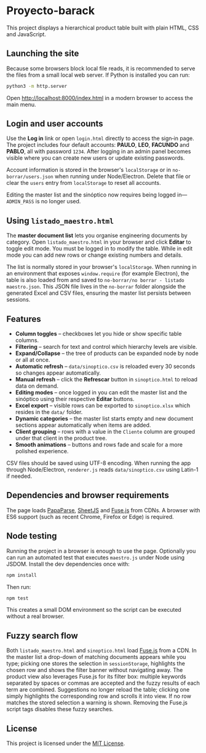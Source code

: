 # Proyecto-barack

This project displays a hierarchical product table built with plain HTML, CSS and JavaScript.

## Launching the site

Because some browsers block local file reads, it is recommended to serve the files from a small local web server. If Python is installed you can run:

```bash
python3 -m http.server
```

Open [http://localhost:8000/index.html](http://localhost:8000/index.html) in a modern browser to access the main menu.

## Login and user accounts

Use the **Log in** link or open `login.html` directly to access the sign‑in page. The project includes four default accounts: **PAULO**, **LEO**, **FACUNDO** and **PABLO**, all with password `1234`. After logging in an admin panel becomes visible where you can create new users or update existing passwords.

Account information is stored in the browser's `localStorage` or in `no-borrar/users.json` when running under Node/Electron. Delete that file or clear the `users` entry from `localStorage` to reset all accounts.

Editing the master list and the sinóptico now requires being logged in—`ADMIN_PASS` is no longer used.

## Using `listado_maestro.html`

The **master document list** lets you organise engineering documents by category. Open `listado_maestro.html` in your browser and click **Editar** to toggle edit mode. You must be logged in to modify the table. While in edit mode you can add new rows or change existing numbers and details.

The list is normally stored in your browser's `localStorage`. When running in an environment that exposes `window.require` (for example Electron), the table is also loaded from and saved to `no-borrar/no borrar - listado maestro.json`. This JSON file lives in the `no-borrar` folder alongside the generated Excel and CSV files, ensuring the master list persists between sessions.

## Features

- **Column toggles** – checkboxes let you hide or show specific table columns.
- **Filtering** – search for text and control which hierarchy levels are visible.
- **Expand/Collapse** – the tree of products can be expanded node by node or all at once.
- **Automatic refresh** – `data/sinoptico.csv` is reloaded every 30 seconds so changes appear automatically.
- **Manual refresh** – click the **Refrescar** button in `sinoptico.html` to reload data on demand.
- **Editing modes** – once logged in you can edit the master list and the sinóptico using their respective **Editar** buttons.
- **Excel export** – visible rows can be exported to `sinoptico.xlsx` which
  resides in the `data/` folder.
- **Dynamic categories** – the master list starts empty and new document sections appear automatically when items are added.
- **Client grouping** – rows with a value in the `Cliente` column are grouped under that client in the product tree.
- **Smooth animations** – buttons and rows fade and scale for a more polished experience.

CSV files should be saved using UTF-8 encoding. When running the app through Node/Electron, `renderer.js` reads `data/sinoptico.csv` using Latin-1 if needed.

## Dependencies and browser requirements

The page loads [PapaParse](https://www.papaparse.com/), [SheetJS](https://sheetjs.com/) and [Fuse.js](https://fusejs.io/) from CDNs. A browser with ES6 support (such as recent Chrome, Firefox or Edge) is required.

## Node testing

Running the project in a browser is enough to use the page. Optionally you can run an automated test that executes `maestro.js` under Node using JSDOM. Install the dev dependencies once with:

```bash
npm install
```

Then run:

```bash
npm test
```

This creates a small DOM environment so the script can be executed without a real browser.

## Fuzzy search flow

 Both `listado_maestro.html` and `sinoptico.html` load [Fuse.js](https://fusejs.io/) from a CDN. In the master list a drop-down of matching documents appears while you type; picking one stores the selection in `sessionStorage`, highlights the chosen row and shows the filter banner without navigating away. The product view also leverages Fuse.js for its filter box: multiple keywords separated by spaces or commas are accepted and the fuzzy results of each term are combined. Suggestions no longer reload the table; clicking one simply highlights the corresponding row and scrolls it into view. If no row matches the stored selection a warning is shown. Removing the Fuse.js script tags disables these fuzzy searches.

## License

This project is licensed under the [MIT License](LICENSE).
